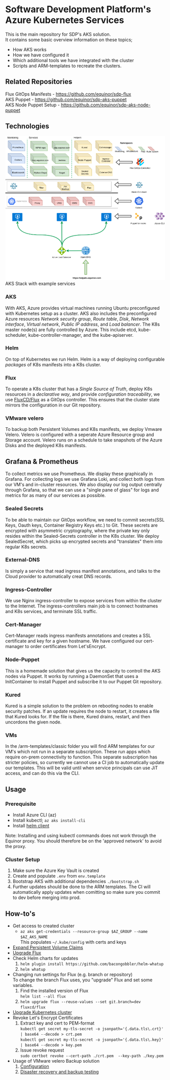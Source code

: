 # Software Development Platform's Azure Kubernetes Services

This is the main repository for SDP's AKS solution.  
It contains some basic overview information on these topics;

- How AKS works
- How we have configured it
- Which additional tools we have integrated with the cluster
- Scripts and ARM-templates to recreate the clusters.

## Related Repositories

Flux GitOps Manifests - <https://github.com/equinor/sdp-flux>  
AKS Puppet - <https://github.com/equinor/sdp-aks-puppet>  
AKS Node Puppet Setup - <https://github.com/equinor/sdp-aks-node-puppet>

## Technologies

![Architecture](/docs/sdp-aks.png)
AKS Stack with example services

### AKS

With AKS, Azure provides virtual machines running Ubuntu preconfigured with Kubernetes setup as a cluster. AKS also includes the preconfigured Azure resources _Network security group_, _Route table_, _Disk_, _Network interface_, _Virtual network_, _Public IP address_, and _Load balancer_. The K8s master node(s) are fully controlled by Azure. This include etcd, kube-scheduler, kube-controller-manager, and the kube-apiserver.

### Helm

On top of Kubernetes we run Helm. Helm is a way of deploying configurable _packages_ of K8s manifests into a K8s cluster.

### Flux

To operate a K8s cluster that has a _Single Source of Truth_, deploy K8s resources in a _declarative way_, and provide _configuration traceability_, we use [FluxCD/Flux](https://github.com/fluxcd/flux) as a GitOps controller. This ensures that the cluster state mirrors the configuration in our Git repository.

### VMware velero

To backup both Persistent Volumes and K8s manifests, we deploy Vmware Velero. Velero is configured with a seperate Azure Resource group and Storage account. Velero runs on a schedule to take snapshots of the Azure Disks and the deployed K8s manifests.

## Grafana & Prometheus
To collect metrics we use Prometheus. We display these graphically in Grafana. For collecting logs we use Grafana Loki, and collect both logs from our VM's and in-cluster resources. We also display our log output centrally through Grafana, so that we can use a "single pane of glass" for logs and metrics for as many of our services as possible.

### Sealed Secrets

To be able to maintain our GitOps workflow, we need to commit secrets(SSL Keys, Oauth keys, Container Registry Keys etc.) to Git. These secrets are encrypted with asymmetric cryptography, where the private key only resides within the Sealed-Secrets controller in the K8s cluster. We deploy SealedSecret, which picks up encrypted secrets and "translates" them into regular K8s secrets.

### External-DNS

Is simply a service that read ingress manifest annotations, and talks to the Cloud provider to automatically creat DNS records.

### Ingress-Controller

We use Nginx ingress-controller to expose services from within the cluster to the Internet. The ingress-controllers main job is to connect hostnames and K8s services, and terminate SSL traffic.

### Cert-Manager

Cert-Manager reads ingress manifests annotations and creates a SSL certificate and key for a given hostname. We have configured our cert-manager to order certificates from Let'sEncrypt.

### Node-Puppet

This is a homemade solution that gives us the capacity to controll the AKS nodes via Puppet. It works by running a DaemonSet that uses a InitContainer to install Puppet and subscribe it to our Puppet Git repository.

### Kured

Kured is a simple solution to the problem on rebooting nodes to enable security patches. If an update requires the node to restart, it creates a file that Kured looks for. If the file is there, Kured drains, restart, and then uncordons the given node.

### VMs

In the /arm-templates/classic folder you will find ARM templates for our VM's which not run in a separate subscription. These run apps which require on-prem connectivity to function. This separate subscription has stricter policies, so currently we cannot use a CI job to automatically update our templates. This will be valid until when service principals can use JiT access, and can do this via the CLI.

## Usage

### Prerequisite

- Install Azure CLI (az)
- Install kubectl; `az aks install-cli`
- Install [helm client](https://docs.helm.sh/using_helm/#installing-helm)  

Note: Installing and using kubectl commands does not work through the Equinor proxy. You should therefore be on the 'approved network' to avoid the proxy.

### Cluster Setup

1. Make sure the Azure Key Vault is created
2. Create and populate `.env` from `env.template`
3. Bootstrap AKS with additional dependencies `./bootstrap.sh`
4. Further updates should be done to the ARM templates. The CI will automatically apply updates when comitting so make sure you commit to dev before merging into prod.
  
## How-to's

- Get access to created cluster
  - `az aks get-credentials --resource-group $AZ_GROUP --name $AZ_AKS_NAME`  
  This populates `~/.kube/config` with certs and keys
- [Expand Persistent Volume Claims](https://kubernetes.io/docs/concepts/storage/persistent-volumes/#expanding-persistent-volumes-claims)
- [Upgrade Flux](/docs/upgrade-flux.md)
- Check Helm charts for updates
  1. `helm plugin install https://github.com/bacongobbler/helm-whatup` 
  2. `helm whatup`
- Changing run settings for Flux (e.g. branch or repository)  
To change the branch Flux uses, you "upgrade" Flux and set some variables.
  1. Find the installed version of Flux  
  `helm list --all flux`  
  2. `helm upgrade flux --reuse-values --set git.branch=dev fluxcd/flux`
- [Upgrade Kubernetes cluster](/docs/upgrade-kubernetes-cluster.md)
- Revoke Let's Encrypt Certificates
  1. Extract key and cert to PEM-format  
 `kubectl get secret my-tls-secret -o jsonpath='{.data.tls\.crt}' | base64 --decode > crt.pem`  
 `kubectl get secret my-tls-secret -o jsonpath='{.data.tls\.key}' | base64 --decode > key.pem`
  2. Issue revoke request  
  `sudo certbot revoke --cert-path ./crt.pem  --key-path ./key.pem`
- Usage of VMware velero Backup solution
  1. [Configuration](/docs/velero.md)
  2. [Disaster recovery and backup testing](/docs/velero-backup-routine.md)
